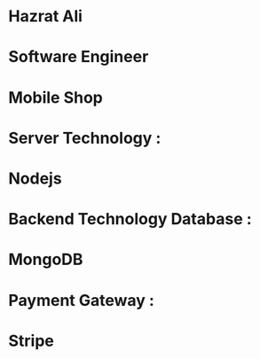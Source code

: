 # Hazrat Ali
# Software Engineer
# Mobile Shop


# Server Technology :
# Nodejs

# Backend Technology Database :
# MongoDB

# Payment Gateway :
# Stripe



